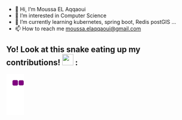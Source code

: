 - 👋 Hi, I’m Moussa EL Aqqaoui
- 👀 I’m interested in Computer Science 
- 🌱 I’m currently learning kubernetes, spring boot, Redis postGIS ...
- 📫 How to reach me moussa.elaqqaoui@gmail.com



## Yo! Look at this snake eating up my contributions! <img src= "https://c.tenor.com/BczFoyx41WoAAAAj/swallowed-the-mighty-ones.gif" width= "30" height= "30">  :

![snake gif](https://github.com/AvidCoder101/AvidCoder101/blob/output/github-contribution-grid-snake.gif)

<!---
moussa-elAqqaoui/moussa-elAqqaoui is a ✨ special ✨ repository because its `README.md` (this file) appears on your GitHub profile.
You can click the Preview link to take a look at your changes.
--->
